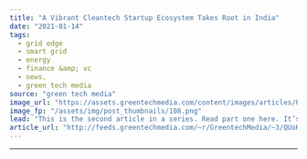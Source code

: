 ```yaml
---
title: "A Vibrant Cleantech Startup Ecosystem Takes Root in India"
date: "2021-01-14"
tags: 
  - grid edge
  - smart grid
  - energy
  - finance &amp; vc
  - news,
  - green tech media
source: "green tech media"
image_url: "https://assets.greentechmedia.com/content/images/articles/Pratap-Raju-e1542747963268.jpg"
image_fp: "/assets/img/post_thumbnails/108.png"
lead: "This is the second article in a series. Read part one here. It’s easy to see what’s motivating India’s emerging ecosystem of sustainable technology startups with a glance out the window from the office of Sangam Ventures in Gurugram, just outside of  ..."
article_url: "http://feeds.greentechmedia.com/~r/GreentechMedia/~3/QUoKpV9KUSE/cleantech-startup-ecosystem-india"
---
```


---
